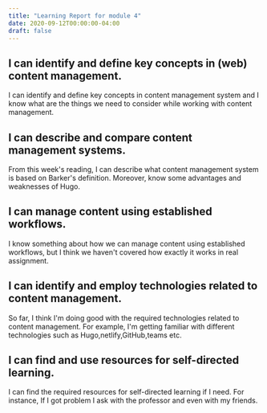 ```yaml
---
title: "Learning Report for module 4"
date: 2020-09-12T00:00:00-04:00
draft: false
---
```


I can identify and define key concepts in (web) content management.
----------------------------------------------------------------------------
I can identify and define key concepts in content management system and I know
what are the things we need to consider while working with content management.

I can describe and compare content management systems.
------------------------------------------------------------------------------
From this week's reading, I can describe what content management system is based 
on Barker's definition. Moreover, know some advantages and weaknesses of Hugo.

I can manage content using established workflows.
------------------------------------------------------------------------------
I know something about how we can manage content using established workflows,
but I think we haven't covered how exactly it works in real assignment.

I can identify and employ technologies related to content management.
---------------------------------------------------------------------------------
So far, I think I'm doing good with the required technologies related to content management.
For example, I'm getting familiar with different technologies such as Hugo,netlify,GitHub,teams
etc.

I can find and use resources for self-directed learning.
------------------------------------------------------------------------------------
I can find the required resources for self-directed learning if I need. For instance, 
If I got problem I ask with the professor and even with my friends.




